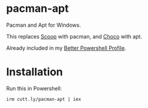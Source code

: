 # pacman-apt
Pacman and Apt for Windows.

This replaces [Scoop](https://scoop.sh/) with pacman, and [Choco](https://chocolatey.org/) with apt.

Already included in my [Better Powershell Profile](https://github.com/ShadowElixir/better-powershell-profile).

# Installation
Run this in Powershell:
```
irm cutt.ly/pacman-apt | iex
```
